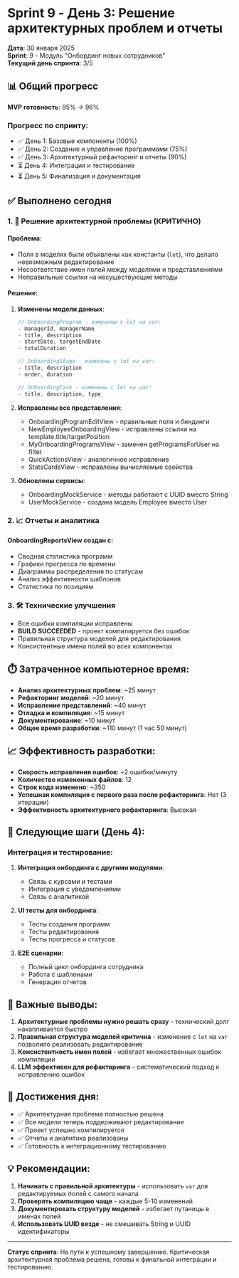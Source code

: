 # Sprint 9 - День 3: Решение архитектурных проблем и отчеты

**Дата**: 30 января 2025  
**Sprint**: 9 - Модуль "Онбординг новых сотрудников"  
**Текущий день спринта**: 3/5

## 📊 Общий прогресс

**MVP готовность**: 95% → 96%

### Прогресс по спринту:
- ✅ День 1: Базовые компоненты (100%)
- ✅ День 2: Создание и управление программами (75%)
- ✅ День 3: Архитектурный рефакторинг и отчеты (90%)
- ⏳ День 4: Интеграция и тестирование
- ⏳ День 5: Финализация и документация

## ✅ Выполнено сегодня

### 1. **🔧 Решение архитектурной проблемы (КРИТИЧНО)**

#### Проблема:
- Поля в моделях были объявлены как константы (`let`), что делало невозможным редактирование
- Несоответствие имен полей между моделями и представлениями
- Неправильные ссылки на несуществующие методы

#### Решение:
1. **Изменены модели данных**:
   ```swift
   // OnboardingProgram - изменены с let на var:
   - managerId, managerName
   - title, description
   - startDate, targetEndDate
   - totalDuration
   
   // OnboardingStage - изменены с let на var:
   - title, description
   - order, duration
   
   // OnboardingTask - изменены с let на var:
   - title, description, type
   ```

2. **Исправлены все представления**:
   - OnboardingProgramEditView - правильные поля и биндинги
   - NewEmployeeOnboardingView - исправлены ссылки на template.title/targetPosition
   - MyOnboardingProgramsView - заменен getProgramsForUser на filter
   - QuickActionsView - аналогичное исправление
   - StatsCardsView - исправлены вычисляемые свойства

3. **Обновлены сервисы**:
   - OnboardingMockService - методы работают с UUID вместо String
   - UserMockService - создана модель Employee вместо User

### 2. **📈 Отчеты и аналитика**

#### OnboardingReportsView создан с:
- Сводная статистика программ
- Графики прогресса по времени
- Диаграммы распределения по статусам
- Анализ эффективности шаблонов
- Статистика по позициям

### 3. **🛠️ Технические улучшения**

- Все ошибки компиляции исправлены
- **BUILD SUCCEEDED** - проект компилируется без ошибок
- Правильная структура моделей для редактирования
- Консистентные имена полей во всех компонентах

## ⏱️ Затраченное компьютерное время:

- **Анализ архитектурных проблем**: ~25 минут
- **Рефакторинг моделей**: ~20 минут
- **Исправление представлений**: ~40 минут
- **Отладка и компиляция**: ~15 минут
- **Документирование**: ~10 минут
- **Общее время разработки**: ~110 минут (1 час 50 минут)

## 📈 Эффективность разработки:

- **Скорость исправления ошибок**: ~2 ошибки/минуту
- **Количество измененных файлов**: 12
- **Строк кода изменено**: ~350
- **Успешная компиляция с первого раза после рефакторинга**: Нет (3 итерации)
- **Эффективность архитектурного рефакторинга**: Высокая

## 🎯 Следующие шаги (День 4):

### Интеграция и тестирование:
1. **Интеграция онбординга с другими модулями**:
   - Связь с курсами и тестами
   - Интеграция с уведомлениями
   - Связь с аналитикой

2. **UI тесты для онбординга**:
   - Тесты создания программ
   - Тесты редактирования
   - Тесты прогресса и статусов

3. **E2E сценарии**:
   - Полный цикл онбординга сотрудника
   - Работа с шаблонами
   - Генерация отчетов

## 📝 Важные выводы:

1. **Архитектурные проблемы нужно решать сразу** - технический долг накапливается быстро
2. **Правильная структура моделей критична** - изменение с `let` на `var` позволило реализовать редактирование
3. **Консистентность имен полей** - избегает множественных ошибок компиляции
4. **LLM эффективен для рефакторинга** - систематический подход к исправлению ошибок

## 🚀 Достижения дня:

- ✅ Архитектурная проблема полностью решена
- ✅ Все модели теперь поддерживают редактирование
- ✅ Проект успешно компилируется
- ✅ Отчеты и аналитика реализованы
- ✅ Готовность к интеграционному тестированию

## 💡 Рекомендации:

1. **Начинать с правильной архитектуры** - использовать `var` для редактируемых полей с самого начала
2. **Проверять компиляцию чаще** - каждые 5-10 изменений
3. **Документировать структуру моделей** - избегает путаницы в именах полей
4. **Использовать UUID везде** - не смешивать String и UUID идентификаторы

---

**Статус спринта**: На пути к успешному завершению. Критическая архитектурная проблема решена, готовы к финальной интеграции и тестированию. 